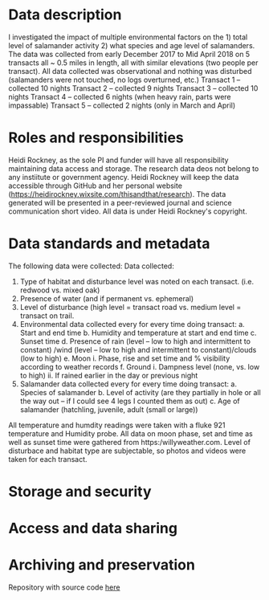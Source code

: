 # Data description
I investigated the impact of multiple environmental factors on the 1) total level of salamander activity 2) what species and age level of salamanders. The data was collected from early December 2017 to Mid April 2018 on 5 transacts all ~ 0.5 miles in length, all with similar elevations (two people per transact). All data collected was observational and nothing was disturbed (salamanders were not touched, no logs overturned, etc.)
Transact 1 – collected 10 nights
Transact 2 – collected 9 nights
Transact 3 – collected 10 nights
Transact 4 – collected 6 nights (when heavy rain, parts were impassable)
Transact 5 – collected 2 nights (only in March and April)

# Roles and responsibilities
Heidi Rockney, as the sole PI and funder will have all responsibility maintaining data access and storage. The research data deos not belong to any instiitute or government agency. Heidi Rockney will keep the data accessible through GitHub and her personal website (https://heidirockney.wixsite.com/thisandthat/research). The data generated will be presented in a peer-reviewed journal and science communication short video. All data is under Heidi Rockney's copyright.

# Data standards and metadata
The following data were collected:
Data collected:
1)	Type of habitat and disturbance level was noted on each transact. (i.e. redwood vs. mixed oak) 
2)	Presence of water (and if permanent vs. ephemeral)
3)	Level of disturbance (high level = transact road vs. medium level = transact on trail.
4)	Environmental data collected every for every time doing transact:
  a.	Start and end time
  b.	Humidity and temperature at start and end time
  c.	Sunset time
  d.	Presence of rain (level – low to high and intermittent to constant) /wind (level – low to high and intermittent to constant)/clouds (low to high)
  e.	Moon 
  i.	Phase, rise and set time and % visibility according to weather records
  f.	Ground
  i.	Dampness level (none, vs. low to high)
  ii.	If rained earlier in the day or previous night
5)	Salamander data collected every for every time doing transact:
  a.	Species of salamander
  b.	Level of activity (are they partially in hole or all the way out – if I could see 4 legs I counted them as out)
  c.	Age of salamander (hatchling, juvenile, adult (small or large))

All temperature and humdity readings were taken with a fluke 921 temperature and Humidity probe. All data on moon phase, set and time as well as sunset time were gathered from https:/willyweather.com. Level of disturbace and habitat type are subjectable, so photos and videos were taken for each transact.

# Storage and security

# Access and data sharing

# Archiving and preservation

Repository with source code [here](https://github.com/clarallebot/GRAD521_DMPtemplate)
